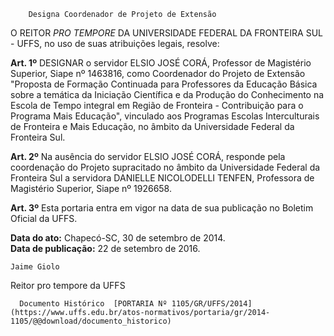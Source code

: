         Designa Coordenador de Projeto de Extensão  

O REITOR *PRO TEMPORE* DA UNIVERSIDADE FEDERAL DA FRONTEIRA SUL - UFFS, no uso de suas atribuições legais, resolve:

 **Art. 1º** DESIGNAR o servidor ELSIO JOSÉ CORÁ, Professor de Magistério Superior, Siape nº 1463816, como Coordenador do Projeto de Extensão "Proposta de Formação Continuada para Professores da Educação Básica sobre a temática da Iniciação Científica e da Produção do Conhecimento na Escola de Tempo integral em Região de Fronteira - Contribuição para o Programa Mais Educação", vinculado aos Programas Escolas Interculturais de Fronteira e Mais Educação, no âmbito da Universidade Federal da Fronteira Sul.

 **Art. 2º** Na ausência do servidor ELSIO JOSÉ CORÁ, responde pela coordenação do Projeto supracitado no âmbito da Universidade Federal da Fronteira Sul a servidora DANIELLE NICOLODELLI TENFEN, Professora de Magistério Superior, Siape nº 1926658.

 **Art. 3º** Esta portaria entra em vigor na data de sua publicação no Boletim Oficial da UFFS.

  

   **Data do ato:** Chapecó-SC, 30 de setembro de 2014.   
 **Data de publicação:**  22 de setembro de 2016. 

    Jaime Giolo   
 Reitor pro tempore da UFFS 

      Documento Histórico  [PORTARIA Nº 1105/GR/UFFS/2014](https://www.uffs.edu.br/atos-normativos/portaria/gr/2014-1105/@@download/documento_historico)     
      